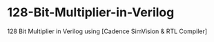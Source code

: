 # 128-Bit-Multiplier-in-Verilog
128 Bit Multiplier in Verilog using [Cadence SimVision &amp; RTL Compiler]

